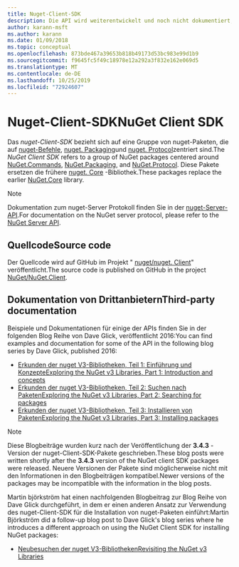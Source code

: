 ```yaml
---
title: Nuget-Client-SDK
description: Die API wird weiterentwickelt und noch nicht dokumentiert, aber Beispiele sind im Blog von Dave Glick verfügbar.
author: karann-msft
ms.author: karann
ms.date: 01/09/2018
ms.topic: conceptual
ms.openlocfilehash: 873bde467a39653b818b49173d53bc983e99d1b9
ms.sourcegitcommit: f9645fc5f49c18978e12a292a3f832e162e069d5
ms.translationtype: MT
ms.contentlocale: de-DE
ms.lasthandoff: 10/25/2019
ms.locfileid: "72924607"
---
```

# <a name="nuget-client-sdk"></a><span data-ttu-id="aa4c6-103">Nuget-Client-SDK</span><span class="sxs-lookup"><span data-stu-id="aa4c6-103">NuGet Client SDK</span></span>

<span data-ttu-id="aa4c6-104">Das *nuget-Client-SDK* bezieht sich auf eine Gruppe von nuget-Paketen, die auf [nuget-Befehle](https://www.nuget.org/packages/NuGet.Commands), [nuget. Packaging](https://www.nuget.org/packages/NuGet.Packaging)und [nuget. Protocol](https://www.nuget.org/packages/NuGet.Protocol)zentriert sind.</span><span class="sxs-lookup"><span data-stu-id="aa4c6-104">The *NuGet Client SDK* refers to a group of NuGet packages centered around [NuGet.Commands](https://www.nuget.org/packages/NuGet.Commands), [NuGet.Packaging](https://www.nuget.org/packages/NuGet.Packaging), and [NuGet.Protocol](https://www.nuget.org/packages/NuGet.Protocol).</span></span> <span data-ttu-id="aa4c6-105">Diese Pakete ersetzen die frühere [nuget. Core](https://www.nuget.org/packages/NuGet.Core/) -Bibliothek.</span><span class="sxs-lookup"><span data-stu-id="aa4c6-105">These packages replace the earlier [NuGet.Core](https://www.nuget.org/packages/NuGet.Core/) library.</span></span>

> [!Note]
>  <span data-ttu-id="aa4c6-106">Dokumentation zum nuget-Server Protokoll finden Sie in der [nuget-Server-API](~/api/overview.md).</span><span class="sxs-lookup"><span data-stu-id="aa4c6-106">For documentation on the NuGet server protocol, please refer to the [NuGet Server API](~/api/overview.md).</span></span>

## <a name="source-code"></a><span data-ttu-id="aa4c6-107">Quellcode</span><span class="sxs-lookup"><span data-stu-id="aa4c6-107">Source code</span></span>

<span data-ttu-id="aa4c6-108">Der Quellcode wird auf GitHub im Projekt " [nuget/nuget. Client](https://github.com/NuGet/NuGet.Client)" veröffentlicht.</span><span class="sxs-lookup"><span data-stu-id="aa4c6-108">The source code is published on GitHub in the project [NuGet/NuGet.Client](https://github.com/NuGet/NuGet.Client).</span></span>

## <a name="third-party-documentation"></a><span data-ttu-id="aa4c6-109">Dokumentation von Drittanbietern</span><span class="sxs-lookup"><span data-stu-id="aa4c6-109">Third-party documentation</span></span>

<span data-ttu-id="aa4c6-110">Beispiele und Dokumentationen für einige der APIs finden Sie in der folgenden Blog Reihe von Dave Glick, veröffentlicht 2016:</span><span class="sxs-lookup"><span data-stu-id="aa4c6-110">You can find examples and documentation for some of the API in the following blog series by Dave Glick, published 2016:</span></span>

- [<span data-ttu-id="aa4c6-111">Erkunden der nuget V3-Bibliotheken, Teil 1: Einführung und Konzepte</span><span class="sxs-lookup"><span data-stu-id="aa4c6-111">Exploring the NuGet v3 Libraries, Part 1: Introduction and concepts</span></span>](http://daveaglick.com/posts/exploring-the-nuget-v3-libraries-part-1)
- [<span data-ttu-id="aa4c6-112">Erkunden der nuget V3-Bibliotheken, Teil 2: Suchen nach Paketen</span><span class="sxs-lookup"><span data-stu-id="aa4c6-112">Exploring the NuGet v3 Libraries, Part 2: Searching for packages</span></span>](http://daveaglick.com/posts/exploring-the-nuget-v3-libraries-part-2)
- [<span data-ttu-id="aa4c6-113">Erkunden der nuget V3-Bibliotheken, Teil 3: Installieren von Paketen</span><span class="sxs-lookup"><span data-stu-id="aa4c6-113">Exploring the NuGet v3 Libraries, Part 3: Installing packages</span></span>](http://daveaglick.com/posts/exploring-the-nuget-v3-libraries-part-3)

> [!Note]
> <span data-ttu-id="aa4c6-114">Diese Blogbeiträge wurden kurz nach der Veröffentlichung der **3.4.3** -Version der nuget-Client-SDK-Pakete geschrieben.</span><span class="sxs-lookup"><span data-stu-id="aa4c6-114">These blog posts were written shortly after the **3.4.3** version of the NuGet client SDK packages were released.</span></span>
> <span data-ttu-id="aa4c6-115">Neuere Versionen der Pakete sind möglicherweise nicht mit den Informationen in den Blogbeiträgen kompatibel.</span><span class="sxs-lookup"><span data-stu-id="aa4c6-115">Newer versions of the packages may be incompatible with the information in the blog posts.</span></span>

<span data-ttu-id="aa4c6-116">Martin björkström hat einen nachfolgenden Blogbeitrag zur Blog Reihe von Dave Glick durchgeführt, in dem er einen anderen Ansatz zur Verwendung des nuget-Client-SDK für die Installation von nuget-Paketen einführt:</span><span class="sxs-lookup"><span data-stu-id="aa4c6-116">Martin Björkström did a follow-up blog post to Dave Glick's blog series where he introduces a different approach on using the NuGet Client SDK for installing NuGet packages:</span></span>

- [<span data-ttu-id="aa4c6-117">Neubesuchen der nuget V3-Bibliotheken</span><span class="sxs-lookup"><span data-stu-id="aa4c6-117">Revisiting the NuGet v3 Libraries</span></span>](https://martinbjorkstrom.com/posts/2018-09-19-revisiting-nuget-client-libraries)
